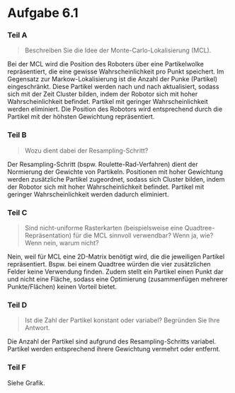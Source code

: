 # Aufgabe 6.1

### Teil A

> Beschreiben Sie die Idee der Monte-Carlo-Lokalisierung (MCL).

Bei der MCL wird die Position des Roboters über eine Partikelwolke repräsentiert, die eine gewisse Wahrscheinlichkeit pro Punkt speichert. Im Gegensatz zur Markow-Lokalisierung ist die Anzahl der Punke (Partikel) eingeschränkt. Diese Partikel werden nach und nach aktualisiert, sodass sich mit der Zeit Cluster bilden, indem der Robotor sich mit hoher Wahrscheinlichkeit befindet. Partikel mit geringer Wahrscheinlichkeit werden eliminiert. Die Position des Robotors wird entsprechend durch die Partikel mit der höhsten Gewichtung repräsentiert.

### Teil B

> Wozu dient dabei der Resampling-Schritt?

Der Resampling-Schritt (bspw. Roulette-Rad-Verfahren) dient der Normierung der Gewichte von Partikeln. Positionen mit hoher Gewichtung werden zusätzliche Partikel zugeordnet, sodass sich Cluster bilden, indem der Robotor sich mit hoher Wahrscheinlichkeit befindet. Partikel mit geringer Wahrscheinlichkeit werden dadurch eliminiert.

### Teil C

> Sind nicht-uniforme Rasterkarten (beispielsweise eine Quadtree-Repräsentation) für die MCL sinnvoll verwendbar? Wenn ja, wie? Wenn nein, warum nicht?

Nein, weil für MCL eine 2D-Matrix benötigt wird, die die jeweiligen Partikel repräsentiert. Bspw. bei einem Quadtree würden die vier zusätzlichen Felder keine Verwendung finden. Zudem stellt ein Partikel einen Punkt dar und nicht eine Fläche, sodass eine Optimierung (zusammenfügen mehrerer Punkte/Flächen) keinen Vorteil bietet.

### Teil D

> Ist die Zahl der Partikel konstant oder variabel? Begründen Sie Ihre Antwort.

Die Anzahl der Partikel sind aufgrund des Resampling-Schritts variabel. Partikel werden entsprechend ihrere Gewichtung vermehrt oder entfernt.

### Teil F

Siehe Grafik.

